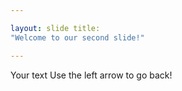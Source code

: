 ```yaml
--- 

layout: slide title: 
"Welcome to our second slide!" 

--- 
```


Your text Use the left arrow to go back!
